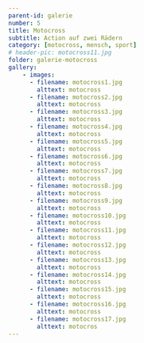 ```yaml
---
parent-id: galerie
number: 5
title: Motocross
subtitle: Action auf zwei Rädern
category: [motocross, mensch, sport]
# header-pic: motocross11.jpg
folder: galerie-motocross
gallery:
    - images:
      - filename: motocross1.jpg
        alttext: motocross
      - filename: motocross2.jpg
        alttext: motocross
      - filename: motocross3.jpg
        alttext: motocross
      - filename: motocross4.jpg
        alttext: motocross
      - filename: motocross5.jpg
        alttext: motocross
      - filename: motocross6.jpg
        alttext: motocross
      - filename: motocross7.jpg
        alttext: motocross
      - filename: motocross8.jpg
        alttext: motocross
      - filename: motocross9.jpg
        alttext: motocross
      - filename: motocross10.jpg
        alttext: motocross
      - filename: motocross11.jpg
        alttext: motocross
      - filename: motocross12.jpg
        alttext: motocross
      - filename: motocross13.jpg
        alttext: motocross
      - filename: motocross14.jpg
        alttext: motocross
      - filename: motocross15.jpg
        alttext: motocross
      - filename: motocross16.jpg
        alttext: motocross
      - filename: motocross17.jpg
        alttext: motocros
---
```

<!-- beschreibender Text hier -->
